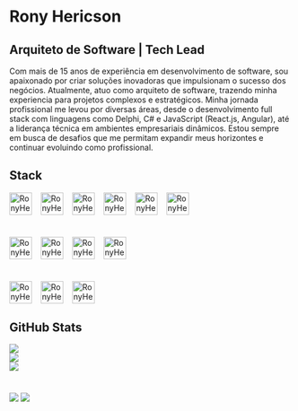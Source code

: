 # Rony Hericson

##  Arquiteto de Software | Tech Lead

Com mais de 15 anos de experiência em desenvolvimento de software, sou apaixonado por criar soluções inovadoras que impulsionam o sucesso dos negócios. Atualmente, atuo como arquiteto de software, trazendo minha experiencia para projetos complexos e estratégicos. Minha jornada profissional me levou por diversas áreas, desde o desenvolvimento full stack com linguagens como Delphi, C# e JavaScript (React.js, Angular), até a liderança técnica em ambientes empresariais dinâmicos. Estou sempre em busca de desafios que me permitam expandir meus horizontes e continuar evoluindo como profissional.

## Stack

<div style="display: flex; margin: 16px 0; gap: 16px;">
  <img alt="RonyHericson-C4" height="40" src="https://cdn.worldvectorlogo.com/logos/c--4.svg">  
  <img alt="RonyHericson-Git" height="40" src="https://cdn.worldvectorlogo.com/logos/git-icon.svg">
  <img alt="RonyHericson-JS" height="40" src="https://cdn.worldvectorlogo.com/logos/logo-javascript.svg">
  <img alt="RonyHericson-TS" height="40" src="https://cdn.worldvectorlogo.com/logos/typescript.svg">
  <img alt="RonyHericson-AngularJS" height="40" src="https://cdn.worldvectorlogo.com/logos/angular-icon-1.svg">
  <img alt="RonyHericson-ReactJS" height="40" src="https://cdn.worldvectorlogo.com/logos/react-2.svg">          
</div>

#

<div style="display: flex; margin: 16px 0; gap: 16px;">
  <img alt="RonyHericson-AzureDevOps" height="40" src="https://zeevector.com/wp-content/uploads/Azure-Devops-Logo-Transparent.png">   
  <img alt="RonyHericson-SQL" height="40" src="https://cdn.worldvectorlogo.com/logos/microsoft-sql-server-1.svg">
  <img alt="RonyHericson-MySQL" height="40" src="https://cdn-icons-png.flaticon.com/512/5968/5968313.png">
  <img alt="RonyHericson-PostgreSQL" height="40" src="https://cdn.worldvectorlogo.com/logos/postgresql.svg">
</div>

#

<div style="display: flex; margin: 16px 0; gap: 16px;">
  <img alt="RonyHericson-Docker" height="40" src="https://cdn.worldvectorlogo.com/logos/docker-4.svg">
  <img alt="RonyHericson-Azure" height="40" src="https://cdn.worldvectorlogo.com/logos/azure-2.svg">     
  <img alt="RonyHericson-AWS" height="40" src="https://cdn.worldvectorlogo.com/logos/aws-2.svg">     
</div>

## GitHub Stats

![](https://github-readme-status.vercel.app/api?username=ronyhericson&show_icons=true&theme=react&include_all_commits=true&count_private=true)<br/>
![](https://github-readme-streak-stats.herokuapp.com/?user=ronyhericson&theme=react&hide_border=false)<br/>
![](https://github-readme-stats.vercel.app/api/top-langs/?username=ronyhericson&theme=react&hide_border=false&include_all_commits=true&count_private=true&layout=compact)<br/>

#
 
<div> 
  <a href = "mailto:ronyhericson@gmail.com"><img src="https://img.shields.io/badge/-Gmail-%23333?style=for-the-badge&logo=gmail&logoColor=white" target="_blank"></a>
  <a href="https://www.linkedin.com/in/rony-santos-1495a073" target="_blank"><img src="https://img.shields.io/badge/-LinkedIn-%230077B5?style=for-the-badge&logo=linkedin&logoColor=white" target="_blank"></a>   
</div>
